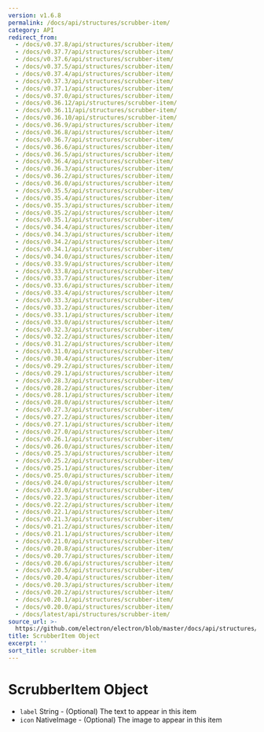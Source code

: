 ```yaml
---
version: v1.6.8
permalink: /docs/api/structures/scrubber-item/
category: API
redirect_from:
  - /docs/v0.37.8/api/structures/scrubber-item/
  - /docs/v0.37.7/api/structures/scrubber-item/
  - /docs/v0.37.6/api/structures/scrubber-item/
  - /docs/v0.37.5/api/structures/scrubber-item/
  - /docs/v0.37.4/api/structures/scrubber-item/
  - /docs/v0.37.3/api/structures/scrubber-item/
  - /docs/v0.37.1/api/structures/scrubber-item/
  - /docs/v0.37.0/api/structures/scrubber-item/
  - /docs/v0.36.12/api/structures/scrubber-item/
  - /docs/v0.36.11/api/structures/scrubber-item/
  - /docs/v0.36.10/api/structures/scrubber-item/
  - /docs/v0.36.9/api/structures/scrubber-item/
  - /docs/v0.36.8/api/structures/scrubber-item/
  - /docs/v0.36.7/api/structures/scrubber-item/
  - /docs/v0.36.6/api/structures/scrubber-item/
  - /docs/v0.36.5/api/structures/scrubber-item/
  - /docs/v0.36.4/api/structures/scrubber-item/
  - /docs/v0.36.3/api/structures/scrubber-item/
  - /docs/v0.36.2/api/structures/scrubber-item/
  - /docs/v0.36.0/api/structures/scrubber-item/
  - /docs/v0.35.5/api/structures/scrubber-item/
  - /docs/v0.35.4/api/structures/scrubber-item/
  - /docs/v0.35.3/api/structures/scrubber-item/
  - /docs/v0.35.2/api/structures/scrubber-item/
  - /docs/v0.35.1/api/structures/scrubber-item/
  - /docs/v0.34.4/api/structures/scrubber-item/
  - /docs/v0.34.3/api/structures/scrubber-item/
  - /docs/v0.34.2/api/structures/scrubber-item/
  - /docs/v0.34.1/api/structures/scrubber-item/
  - /docs/v0.34.0/api/structures/scrubber-item/
  - /docs/v0.33.9/api/structures/scrubber-item/
  - /docs/v0.33.8/api/structures/scrubber-item/
  - /docs/v0.33.7/api/structures/scrubber-item/
  - /docs/v0.33.6/api/structures/scrubber-item/
  - /docs/v0.33.4/api/structures/scrubber-item/
  - /docs/v0.33.3/api/structures/scrubber-item/
  - /docs/v0.33.2/api/structures/scrubber-item/
  - /docs/v0.33.1/api/structures/scrubber-item/
  - /docs/v0.33.0/api/structures/scrubber-item/
  - /docs/v0.32.3/api/structures/scrubber-item/
  - /docs/v0.32.2/api/structures/scrubber-item/
  - /docs/v0.31.2/api/structures/scrubber-item/
  - /docs/v0.31.0/api/structures/scrubber-item/
  - /docs/v0.30.4/api/structures/scrubber-item/
  - /docs/v0.29.2/api/structures/scrubber-item/
  - /docs/v0.29.1/api/structures/scrubber-item/
  - /docs/v0.28.3/api/structures/scrubber-item/
  - /docs/v0.28.2/api/structures/scrubber-item/
  - /docs/v0.28.1/api/structures/scrubber-item/
  - /docs/v0.28.0/api/structures/scrubber-item/
  - /docs/v0.27.3/api/structures/scrubber-item/
  - /docs/v0.27.2/api/structures/scrubber-item/
  - /docs/v0.27.1/api/structures/scrubber-item/
  - /docs/v0.27.0/api/structures/scrubber-item/
  - /docs/v0.26.1/api/structures/scrubber-item/
  - /docs/v0.26.0/api/structures/scrubber-item/
  - /docs/v0.25.3/api/structures/scrubber-item/
  - /docs/v0.25.2/api/structures/scrubber-item/
  - /docs/v0.25.1/api/structures/scrubber-item/
  - /docs/v0.25.0/api/structures/scrubber-item/
  - /docs/v0.24.0/api/structures/scrubber-item/
  - /docs/v0.23.0/api/structures/scrubber-item/
  - /docs/v0.22.3/api/structures/scrubber-item/
  - /docs/v0.22.2/api/structures/scrubber-item/
  - /docs/v0.22.1/api/structures/scrubber-item/
  - /docs/v0.21.3/api/structures/scrubber-item/
  - /docs/v0.21.2/api/structures/scrubber-item/
  - /docs/v0.21.1/api/structures/scrubber-item/
  - /docs/v0.21.0/api/structures/scrubber-item/
  - /docs/v0.20.8/api/structures/scrubber-item/
  - /docs/v0.20.7/api/structures/scrubber-item/
  - /docs/v0.20.6/api/structures/scrubber-item/
  - /docs/v0.20.5/api/structures/scrubber-item/
  - /docs/v0.20.4/api/structures/scrubber-item/
  - /docs/v0.20.3/api/structures/scrubber-item/
  - /docs/v0.20.2/api/structures/scrubber-item/
  - /docs/v0.20.1/api/structures/scrubber-item/
  - /docs/v0.20.0/api/structures/scrubber-item/
  - /docs/latest/api/structures/scrubber-item/
source_url: >-
  https://github.com/electron/electron/blob/master/docs/api/structures/scrubber-item.md
title: ScrubberItem Object
excerpt: ''
sort_title: scrubber-item
---
```




<!--


                                      ::::
                                    :o+//+o:
                                    +o    oo-
                                    :o+//oo/+o/
                                      -::-   -oo:
                                               /s/
                      -::::::::-                :s/  :::--
                  :+oo+////////+:        -:/+oo/ :s:-///++oo+:
                /o+:                -/+oo+/:-     +o-      -:+o:
               /s:              -:+o+/:           -o+         :s/
              -s/            -/oo/:                /s-         +s-
              -s/         -/oo/-                   -s/         /s-
               oo       :+o/-                       oo         oo
               -s/    :oo/                          /s-       /s-
                :s/ :oo:              -::-          /s-      /s:
                  -+o/               /ssss/         :s:    -+o-
                 :o+--               /ssss/         :s:   :o+-
                :s/  +o:              -::-          /s-   --
               -s/    :+o/-                         /s-
               oo       -+o+-                       oo
              -s/         -/oo/-                   -s/
             -+soo+:         -/oo/:                /s-      /oooo+-
             o+   :s:           -:+o+/:-          -o+      /s:  -oo
             oo:--/s:       ::      -:+oo+/:-     -/-      /s/--:o+
              :+++/-        :s:          -:/+ooo++//////++oo//+o+:
                             /s:                --::::::--
                              /s/              /s-
                               :oo:          :oo:
                                 /oo/-    -/oo/
                                   -/+oooo+/-





                   _______  _______  _______  _______  __
                  |       ||       ||       ||       ||  |
                  |  _____||_     _||   _   ||    _  ||  |
                  | |_____   |   |  |  | |  ||   |_| ||  |
                  |_____  |  |   |  |  |_|  ||    ___||__|
                   _____| |  |   |  |       ||   |     __
                  |_______|  |___|  |_______||___|    |__|


    This file is generated automatically, so it should not be edited.

    To make changes, head over to the electron/electron repository:

    https://github.com/electron/electron/blob/master/docs/api/structures/scrubber-item.md

    Thanks!

-->
# ScrubberItem Object

*   `label` String - (Optional) The text to appear in this item
*   `icon` NativeImage - (Optional) The image to appear in this item
